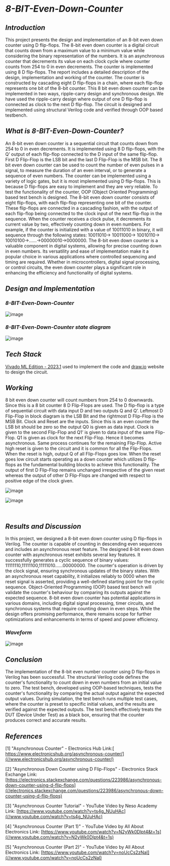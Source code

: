 # ***8-BIT-Even-Down-Counter***
## ***Introduction***
This project presents the design and implementation of an 8-bit even down counter using D flip-flops. The 8-bit even down counter is a digital circuit that counts down from a maximum value to a minimum value while considering the binary representation of the numbers. It is an asynchronous counter that decrements its value on each clock cycle where counter counts from 254 to 0 in even decrements. The counter is implemented using 8 D flip-flops. The report includes a detailed description of the design, implementation and working of the counter. The counter is constructed by cascading eight D flip-flops in a chain, where each flip-flop represents one bit of the 8-bit counter. This 8 bit even down counter can be implemented in two ways, ripple-carry design and synchronous design. We have used the ripple-carry design where output of one  D flip-flop is connected as clock to the next D flip-flop. The circuit is designed and implemented using structural Verilog code and verified through OOP based testbench.

## ***What is 8-BIT-Even-Down-Counter?***
 An 8-bit even down counter is a sequential circuit that counts down from 254 to 0 in even decrements. It is implemented using 8 D flip-flops, with the Q’ output of each flip-flop connected to the D input of the same flip-flop. First D Flip-Flop is the LSB bit and the last D Flip-Flop is the MSB bit. The 8 bit even down counter can be used to count the number of even pulses in a signal, to measure the duration of an even interval, or to generate a sequence of even numbers. The counter can be implemented using a variety of logic gates, but it is most implemented using D flip-flops. This is because D flip-flops are easy to implement and they are very reliable. 
To test the functionality of the counter, OOP (Object Oriented Programming) based test bench is designed. The 8-bit even down counter consists of eight flip-flops, with each flip-flop representing one bit of the counter. These flip-flops are connected in a cascading fashion, with the output of each flip-flop being connected to the clock input of the next flip-flop in the sequence. When the counter receives a clock pulse, it decrements its current value by two, effectively counting down in even numbers. For example, if the counter is initialized with a value of 10011010 in binary, it will sequence through the following states: 10011010→ 10011000→ 10010110→ 10010100→......→00000010→0000000.
The 8-bit even down counter is a valuable component in digital systems, allowing for precise counting down in even numbers. Its versatility and ease of implementation make it a popular choice in various applications where controlled sequencing and timing are required. Whether in microcontrollers, digital signal processing, or control circuits, the even down counter plays a significant role in enhancing the efficiency and functionality of digital systems.


## ***Design and Implementation***
### ***8-BIT-Even-Down-Counter*** ###
![image](https://github.com/tusharshenoy/8-BIT-Even-Down-Counter/assets/107348474/896958ce-192b-43ae-b04f-bdd0b448c5e4)
<br>

### ***8-BIT-Even-Down-Counter state diagram*** ###
![image](https://github.com/tusharshenoy/8-BIT-Even-Down-Counter/assets/107348474/63b31d6a-9b82-46c5-8d9c-8847388a6f48)


## ***Tech Stack***
[Vivado ML Edition - 2023.1](https://www.xilinx.com/support/download/index.html/content/xilinx/en/downloadNav/vivado-design-tools/2023-1.html) used to implement the code and [draw.io](https://app.diagrams.net/) website to design the circuit.

## ***Working***

8 bit even down counter will count numbers from 254 to 0 downwards. Since this is a 8 bit counter 8 D Flip-Flops are used. The D flip-flop is a type of sequential circuit with data input D and two outputs Q and Q’. Leftmost D Flip-Flop in block diagram is the LSB Bit and the rightmost D Flip-Flop is the MSB Bit. Clock and Reset are the inputs. Since this is an even counter the LSB bit should be zero so the output Q0 is given as data input. Clock is given to the second Flip-Flop and Q1’ is given to data input of the same Flip-Flop. Q1 is given as clock for the next Flip-Flop. Hence it becomes asynchronous. Same process continues for the remaining Flip-Flop. Active high reset is given to the circuit and it is common for all the Flip-Flops. When the reset is high, output Q of all Flip-Flops goes low. When the reset goes low circuit starts operating as a down counter which utilizes D flip-flops as the fundamental building blocks to achieve this functionality. The output of first D Flip-Flop remains unchanged irrespective of the given reset whereas the output of other D Flip-Flops are changed with respect to positive edge of the clock given.


![image](https://github.com/tusharshenoy/4-BIT-Johnson-Counter/assets/107348474/e6b54667-ae5f-41c6-afa3-34fde4f3ff9e)

![image](https://github.com/tusharshenoy/8-BIT-Even-Down-Counter/assets/107348474/846c1738-41f4-40f2-b2b3-ed5a1a767df1)

<br>

##	***Results and Discussion*** ##

In this project, we designed a 8-bit even down counter using D flip-flops in Verilog. The counter is capable of counting in descending even sequences and includes an asynchronous reset feature. The designed 8-bit even down counter with asynchronous reset exhibits several key features. It successfully generates a cyclic sequence of binary values: 11111110,11111100,11111010......00000000. The counter's operation is driven by the clock signal, ensuring synchronous updates of the binary states. With an asynchronous reset capability, it initializes reliably to 0000 when the reset signal is asserted, providing a well-defined starting point for the cyclic sequence. Object-Oriented Programming (OOP) based test bench will validate the counter's behaviour by comparing its outputs against the expected sequence. 8-bit even down counter has potential applications in various domains, including digital signal processing, timer circuits, and synchronous systems that require counting down in even steps. While the design offers promising performance, there remains scope for further optimizations and enhancements in terms of speed and power efficiency.


### ***Waveform*** ###
![image](https://github.com/tusharshenoy/8-BIT-Even-Down-Counter/assets/107348474/967bca34-f8b7-44d8-8b13-caabba36571f)



##	***Conclusion*** ##

The implementation of the 8-bit even number counter using D flip-flops in Verilog has been successful. The structural Verilog code defines the counter's functionality to count down in even numbers from an initial value to zero. The test bench, developed using OOP-based techniques, tests the counter's functionality by comparing the actual output against the expected output values. During simulation, the test bench runs multiple test cases, where the counter is preset to specific initial values, and the results are verified against the expected outputs. The test bench effectively treats the DUT (Device Under Test) as a black box, ensuring that the counter produces correct and accurate results.

##	***References*** ##
[1] "Asynchronous Counter" - Electronics Hub Link:[ https://www.electronicshub.org/asynchronous-counter/](//www.electronicshub.org/asynchronous-counter/)

[2] "Asynchronous Down Counter using D Flip-Flops" - Electronics Stack Exchange Link: [https://electronics.stackexchange.com/questions/223986/asynchronous-down-counter-using-d-flip-flops](//electronics.stackexchange.com/questions/223986/asynchronous-down-counter-using-d-flip-flops)

[3] "Asynchronous Counter Tutorial" - YouTube Video by Neso Academy Link: [https://www.youtube.com/watch?v=ts4g_NUuHAc](//www.youtube.com/watch?v=ts4g_NUuHAc)

[4] "Asynchronous Counter (Part 1)" - YouTube Video by All About Electronics Link: [https://www.youtube.com/watch?v=N2yWk0Dlpt4&t=1s](//www.youtube.com/watch?v=N2yWk0Dlpt4&t=1s)

[5] "Asynchronous Counter (Part 2)" - YouTube Video by All About Electronics Link: [https://www.youtube.com/watch?v=noUcCs2zNaI](//www.youtube.com/watch?v=noUcCs2zNaI)

